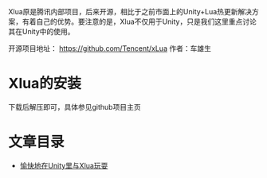Xlua原是腾讯内部项目，后来开源，相比于之前市面上的Unity+Lua热更新解决方案，有着自己的优势。要注意的是，Xlua不仅用于Unity，只是我们这里重点讨论其在Unity中的使用。

开源项目地址： https://github.com/Tencent/xLua
作者：车雄生

# Xlua的安装
下载后解压即可，具体参见github项目主页

# 文章目录
- [愉快地在Unity里与Xlua玩耍](CodeHappierWithXlua.md)